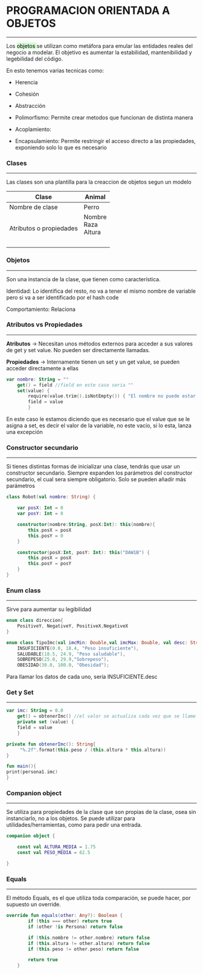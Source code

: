 # PROGRAMACION ORIENTADA A OBJETOS
---


Los <mark style="background: #BBFABBA6;">objetos </mark> se utilizan como metáfora para emular las entidades reales del negocio a modelar. El objetivo es aumentar la estabilidad, mantenibilidad y legebilidad del código.

En esto tenemos varias tecnicas como: 

- Herencia

- Cohesión 

- Abstracción

- Polimorfismo: Permite crear metodos que funcionan de distinta manera

- Acoplamiento: 

- Encapsulamiento: Permite restringir el acceso directo a las propiedades, exponiendo solo lo que es necesario

### Clases
---
Las clases son una plantilla para la creaccion de objetos segun un modelo


| Clase | Animal |
| ---- | ---- |
| Nombre de clase | Perro |
| <br>Atributos o propiedades | Nombre<br>Raza<br>Altura |
| <br> |  |

### Objetos
---
Son una instancia de la clase, que tienen como característica.

Identidad: Lo identifica del resto, no va a tener el mismo nombre de variable pero si va a ser identificado por el hash code

Comportamiento: Relaciona 

### Atributos vs Propiedades 
---
**Atributos** -> Necesitan unos métodos externos para acceder a sus valores de get y set value. No pueden ser directamente llamadas.


**Propiedades** -> Internamente tienen un set y un get value, se pueden acceder directamente a ellas


```kotlin
var nombre: String = ""
	get() = field //field en este caso seria ""
	set(value) {
		require(value.trim().isNotEmpty()) { "El nombre no puede estar vacio. "}
		field = value
		}

```

En este caso le estamos diciendo que es necesario que el value que se le asigna a set, es decir el valor de la variable, no este vacío, si lo esta, lanza una excepción
### Constructor secundario
---
Si tienes distintas formas de inicializar una clase, tendrás que usar un constructor secundario. Siempre expanden los parámetros del constructor secundario, el cual sera siempre obligatorio. Solo se pueden añadir más parámetros


```kotlin
class Robot(val nombre: String) {

	var posX: Int = 0
	var posY: Int = 0

	constructor(nombre:String, posX:Int): this(nombre){
		this.posX = posX
		this.posY = 0
	}

	constructor(posX:Int, posY: Int): this("DAW1B") {
		this.posX = posX
		this.posY = posY
	}
}
```


### Enum class
---
Sirve para aumentar su legibilidad
```kotlin
enum class direccion{  
    PositiveY, NegativeY, PositiveX,NegativeX  
}

```


```kotlin
enum class TipoImc(val imcMin: Double,val imcMax: Double, val desc: String) {
    INSUFICIENTE(0.0, 18.4, "Peso insuficiente"),
    SALUDABLE(18.5, 24.9, "Peso saludable"),
    SOBREPESO(25.0, 29.9,"Sobrepeso"),
    OBESIDAD(30.0, 100.0, "Obesidad");
```

Para llamar los datos de cada uno, sería INSUFICIENTE.desc
### Get y Set
---

```kotlin
var imc: String = 0.0
	get() = obtenerImc() //el valor se actualiza cada vez que se llame la variable,se                                                                      rehace el calculo
	private set (value) {
	field = value
	}

private fun obtenerImc(): String{
	 "%.2f".format(this.peso / (this.altura * this.altura))
}

fun main(){
print(persona1.imc)
}
```


### Companion object
---
Se utiliza para propiedades de la clase que son propias de la clase, osea sin instanciarlo, no a los objetos.
Se puede utilizar para utilidades/herramientas, como para pedir una entrada.



```kotlin
companion object {

	const val ALTURA_MEDIA = 1.75
	const val PESO_MEDIA = 62.5

}

```


### Equals
---
El método Equals, es el que utiliza  toda comparación, se puede hacer, por supuesto un override.


```kotlin
override fun equals(other: Any?): Boolean {
        if (this === other) return true
        if (other !is Persona) return false

        if (this.nombre != other.nombre) return false
        if (this.altura != other.altura) return false
        if (this.peso != other.peso) return false

        return true
    }

```
